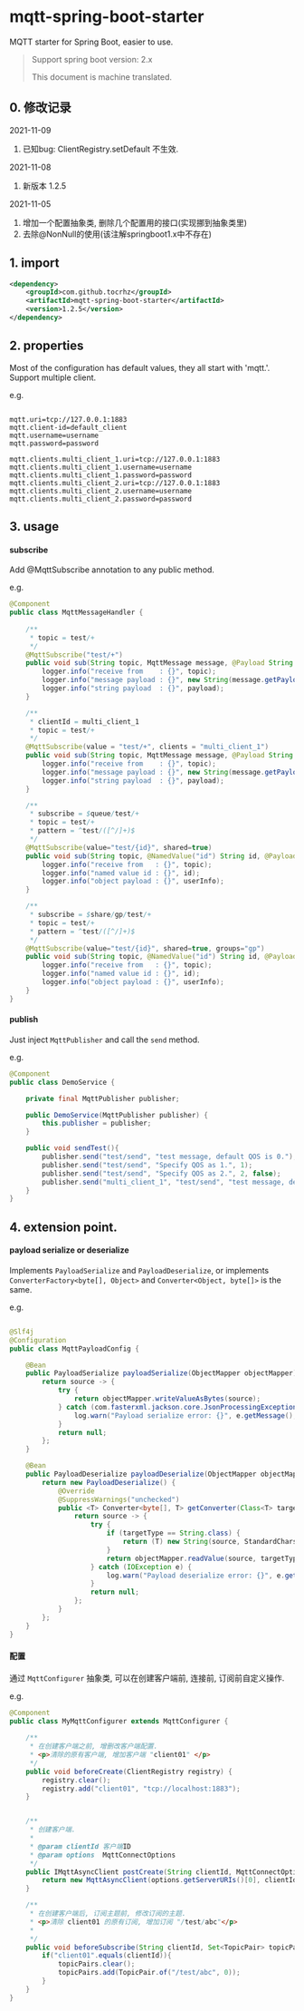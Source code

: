 # mqtt-spring-boot-starter

MQTT starter for Spring Boot, easier to use.

> Support spring boot version: 2.x
>
> This document is machine translated.

## 0. 修改记录

2021-11-09 
1. 已知bug: ClientRegistry.setDefault 不生效. 

2021-11-08 
1. 新版本 1.2.5

2021-11-05  
1. 增加一个配置抽象类, 删除几个配置用的接口(实现挪到抽象类里)  
2. 去除@NonNull的使用(该注解springboot1.x中不存在)  

## 1. import

```xml
<dependency>
    <groupId>com.github.tocrhz</groupId>
    <artifactId>mqtt-spring-boot-starter</artifactId>
    <version>1.2.5</version>
</dependency>
```

## 2. properties

Most of the configuration has default values, they all start with 'mqtt.'.
Support multiple client.

e.g.

```properties

mqtt.uri=tcp://127.0.0.1:1883
mqtt.client-id=default_client
mqtt.username=username
mqtt.password=password

mqtt.clients.multi_client_1.uri=tcp://127.0.0.1:1883
mqtt.clients.multi_client_1.username=username
mqtt.clients.multi_client_1.password=password
mqtt.clients.multi_client_2.uri=tcp://127.0.0.1:1883
mqtt.clients.multi_client_2.username=username
mqtt.clients.multi_client_2.password=password

```

## 3. usage

#### subscribe

Add @MqttSubscribe annotation to any public method.

e.g.

```java
@Component
public class MqttMessageHandler {
    
    /**
     * topic = test/+
     */
    @MqttSubscribe("test/+")
    public void sub(String topic, MqttMessage message, @Payload String payload) {
        logger.info("receive from    : {}", topic);
        logger.info("message payload : {}", new String(message.getPayload(), StandardCharsets.UTF_8));
        logger.info("string payload  : {}", payload);
    }

    /**
     * clientId = multi_client_1
     * topic = test/+
     */
    @MqttSubscribe(value = "test/+", clients = "multi_client_1")
    public void sub(String topic, MqttMessage message, @Payload String payload) {
        logger.info("receive from    : {}", topic);
        logger.info("message payload : {}", new String(message.getPayload(), StandardCharsets.UTF_8));
        logger.info("string payload  : {}", payload);
    }

    /**
     * subscribe = $queue/test/+
     * topic = test/+
     * pattern = ^test/([^/]+)$
     */
    @MqttSubscribe(value="test/{id}", shared=true)
    public void sub(String topic, @NamedValue("id") String id, @Payload UserInfo userInfo) {
        logger.info("receive from   : {}", topic);
        logger.info("named value id : {}", id);
        logger.info("object payload : {}", userInfo);
    }

    /**
     * subscribe = $share/gp/test/+
     * topic = test/+
     * pattern = ^test/([^/]+)$
     */
    @MqttSubscribe(value="test/{id}", shared=true, groups="gp")
    public void sub(String topic, @NamedValue("id") String id, @Payload UserInfo userInfo) {
        logger.info("receive from   : {}", topic);
        logger.info("named value id : {}", id);
        logger.info("object payload : {}", userInfo);
    }
}
```

#### publish

Just inject `MqttPublisher` and call the `send` method.

e.g.

```java
@Component
public class DemoService {

    private final MqttPublisher publisher;

    public DemoService(MqttPublisher publisher) {
        this.publisher = publisher;
    }

    public void sendTest(){
        publisher.send("test/send", "test message, default QOS is 0.");
        publisher.send("test/send", "Specify QOS as 1.", 1);
        publisher.send("test/send", "Specify QOS as 2.", 2, false);
        publisher.send("multi_client_1", "test/send", "test message, default QOS is 0.");
    }
}
```

## 4. extension point.

#### payload serialize or deserialize

Implements `PayloadSerialize` and `PayloadDeserialize`,
or implements `ConverterFactory<byte[], Object>` and `Converter<Object, byte[]>` is the same.

e.g.

```java

@Slf4j
@Configuration
public class MqttPayloadConfig {

    @Bean
    public PayloadSerialize payloadSerialize(ObjectMapper objectMapper) {
        return source -> {
            try {
                return objectMapper.writeValueAsBytes(source);
            } catch (com.fasterxml.jackson.core.JsonProcessingException e) {
                log.warn("Payload serialize error: {}", e.getMessage(), e);
            }
            return null;
        };
    }

    @Bean
    public PayloadDeserialize payloadDeserialize(ObjectMapper objectMapper) {
        return new PayloadDeserialize() {
            @Override
            @SuppressWarnings("unchecked")
            public <T> Converter<byte[], T> getConverter(Class<T> targetType) {
                return source -> {
                    try {
                        if (targetType == String.class) {
                            return (T) new String(source, StandardCharsets.UTF_8);
                        }
                        return objectMapper.readValue(source, targetType);
                    } catch (IOException e) {
                        log.warn("Payload deserialize error: {}", e.getMessage(), e);
                    }
                    return null;
                };
            }
        };
    }
}
```

#### 配置

通过 `MqttConfigurer` 抽象类, 可以在创建客户端前, 连接前, 订阅前自定义操作.

e.g.

```java
@Component
public class MyMqttConfigurer extends MqttConfigurer { 
    
    /**
     * 在创建客户端之前, 增删改客户端配置.
     * <p>清除的原有客户端, 增加客户端 "client01" </p>
     */
    public void beforeCreate(ClientRegistry registry) {
        registry.clear();
        registry.add("client01", "tcp://localhost:1883");
    }


    /**
     * 创建客户端.
     *
     * @param clientId 客户端ID
     * @param options  MqttConnectOptions
     */
    public IMqttAsyncClient postCreate(String clientId, MqttConnectOptions options) throws MqttException {
        return new MqttAsyncClient(options.getServerURIs()[0], clientId, new MemoryPersistence());
    }

    /**
     * 在创建客户端后, 订阅主题前, 修改订阅的主题.
     * <p>清除 client01 的原有订阅, 增加订阅 "/test/abc"</p>
     * 
     */
    public void beforeSubscribe(String clientId, Set<TopicPair> topicPairs) {
        if("client01".equals(clientId)){
            topicPairs.clear();
            topicPairs.add(TopicPair.of("/test/abc", 0));
        }
    }
}
```



